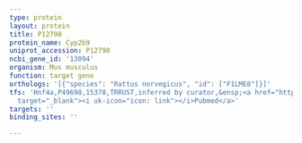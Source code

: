 ```yaml
---
type: protein
layout: protein
title: P12790
protein_name: Cyp2b9
uniprot_accession: P12790
ncbi_gene_id: '13094'
organism: Mus musculus
function: target gene
orthologs: '[{"species": "Rattus norvegicus", "id": ["F1LME8"]}]'
tfs: 'Hnf4a,P49698,15378,TRRUST,inferred by curator,&ensp;<a href="https://www.ncbi.nlm.nih.gov/pubmed/?term=29087512%5Buid%5D+OR+15155787%5Buid%5D"
  target="_blank"><i uk-icon="icon: link"></i>Pubmed</a>'
targets: ''
binding_sites: ''

---
```

